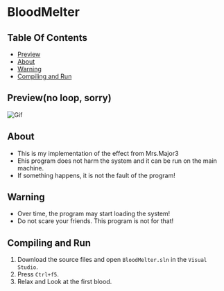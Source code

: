 # BloodMelter

## Table Of Contents
 - [Preview](#Preview)
 - [About](#About)
 - [Warning](#Warning)
 - [Compiling and Run](#Compiling-and-Run)

 ## Preview(no loop, sorry)
 ![Gif](Gif/BloodMelter.gif)
 
 ## About
  - This is my implementation of the effect from Mrs.Major3
  - Еhis program does not harm the system and it can be run on the main machine. 
  - If something happens, it is not the fault of the program!

 ## Warning
  - Over time, the program may start loading the system!
  - Do not scare your friends. This program is not for that!

 ## Compiling and Run
  1. Download the source files and open `BloodMelter.sln` in the `Visual Studio`.
  2. Press `Ctrl+f5`.
  3. Relax and Look at the first blood.

